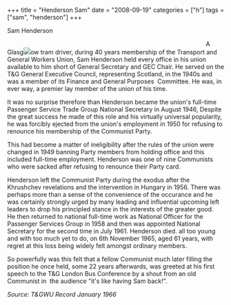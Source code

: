 +++
title = "Henderson Sam"
date = "2008-09-19"
categories = ["h"]
tags = ["sam", "henderson"]
+++

Sam Henderson

                                                                                                                     A Glasg![](http://79.170.40.183/grahamstevenson.me.uk/images/stories/henderson%20sam.jpg)ow tram driver, during 40 years membership of the Transport and General Workers Union, Sam Henderson held every office in his union available to him short of General Secretary and GEC Chair. He served on the T&G General Executive Council, representing Scotland, in the 1940s and was a member of its Finance and General Purposes  Committee. He was, in ever way, a premier lay member of the union of his time.

It was no surprise therefore than Henderson became the union's full-time Passenger Service Trade Group National Secretary in August 1946, Despite the great success he made of this role and his virtually universal popularity, he was forcibly ejected from the union's employment in 1950 for refusing to renounce his membership of the Communist Party.

This had become a matter of ineligibility after the rules of the union were changed in 1949 banning Party members from holding office and this included full-time employment. Henderson was one of nine Communists who were sacked after refusing to renounce their Party card.

Henderson left the Communist Party during the exodus after the Khrushchev revelations and the intervention in Hungary in 1956. There was perhaps more than a sense of the convenience of the occurance and he was certainly strongly urged by many leading and influential upcoming left leaders to drop his principled stance in the interests of the greater good.  He then returned to national full-time work as National Officer for the Passenger Services Group in 1958 and then was appointed National Secretary for the second time in July 1961. Henderson died. all too young and with too much yet to do, on 6th November 1965, aged 61 years, with regret at this loss being widely felt amongst ordinary members.

So powerfully was this felt that a fellow Communist much later filling the position he once held, some 22 years afterwards, was greeted at his first speech to the T&G London Bus Conference by a shout from an old Communist in  the audience "it's like having Sam back!". 

_Source: T&GWU Record January 1966_
